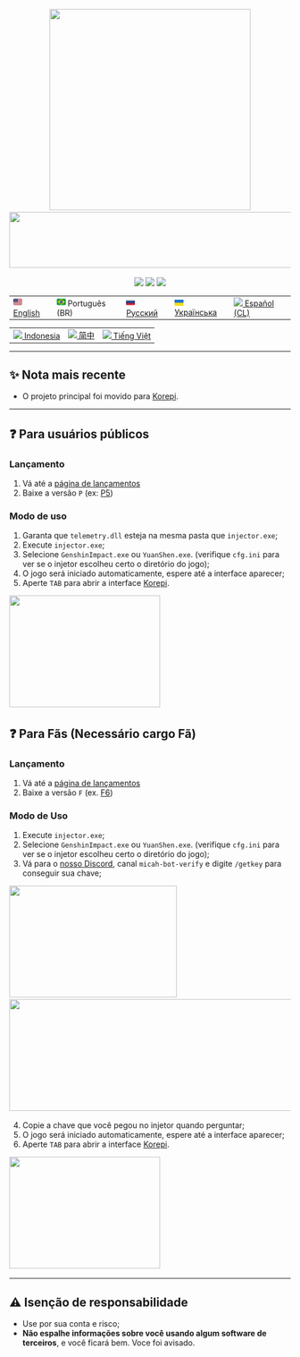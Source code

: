 <p align="center">
  <a href="#"><img width="360" height="360" src="https://media.discordapp.net/attachments/1033549666769449002/1107009612210765955/matches.png"></a>
  <a href="#"><img width="650" height="100" src="https://share.creavite.co/FBkHy3zbN4CgWCr0.gif"></a>
</p>

<p align="center">
	<a href="https://github.com/Korepi/keyauth-cpp-library/releases"><img src="https://img.shields.io/github/downloads/Korepi/keyauth-cpp-library/total.svg?style=for-the-badge&color=darkcyan"></a>
	<a href="https://github.com/Korepi/Korepi/graphs/contributors"><img src="https://img.shields.io/github/contributors/Korepi/Korepi?style=for-the-badge&color=darkcyan"></a>
	<a href="https://discord.gg/cottonbuds"><img src="https://img.shields.io/discord/440536354544156683?label=Discord&logo=discord&style=for-the-badge&color=darkviolet"></a>
</p>

<div align="center">
<table>
  <tr>
    <td valign="center"><a href="README.md"><img src="https://github.com/twitter/twemoji/blob/master/assets/svg/1f1fa-1f1f8.svg" width="16"/> English</td>
    <td valign="center"><img src="https://github.com/twitter/twemoji/blob/master/assets/svg/1f1e7-1f1f7.svg" width="16"/> Português (BR)</td>
    <td valign="center"><a href="README_ru-ru.md"><img src="https://github.com/twitter/twemoji/blob/master/assets/svg/1f1f7-1f1fa.svg" width="16"/> Русский</a></td>
    <td valign="center"><a href="README_ua-ua.md"><img src="https://github.com/Andrew1397/Ukraine/blob/main/Flag_of_Ukraine.png" width="16"/> Українська</a></td>
    <td valign="center"><a href="README_es-cl.md"><img src="https://twemoji.maxcdn.com/v/13.0.0/svg/1f1e8-1f1f1.svg" width="16"/> Español (CL)</td>
      
  </tr>
</table>
</div>
<div align="center">
<table>
  <tr>
    <td valign="center"><a href="README_id-id.md"><img src="https://em-content.zobj.net/thumbs/120/twitter/351/flag-indonesia_1f1ee-1f1e9.png" width="16"/> Indonesia</td>
    <td valign="center"><a href="README_zh-cn.md"><img src="https://em-content.zobj.net/thumbs/120/twitter/351/flag-china_1f1e8-1f1f3.png" width="16"/> 简中</a></td> 
    <td valign="center"><a href="README_vi-vn.md"><img src="https://em-content.zobj.net/thumbs/120/twitter/351/flag-vietnam_1f1fb-1f1f3.png" width="16"/> Tiếng Việt </a></td>
  </tr>
</table>
</div>

---

## ✨ Nota mais recente

- O projeto principal foi movido para [Korepi](https://github.com/Korepi/Korepi).

---

## ❓ Para usuários públicos

### Lançamento

1. Vá até a [página de lançamentos](https://github.com/Korepi/keyauth-cpp-library/releases)
2. Baixe a versão `P` (ex: [P5](https://github.com/Korepi/keyauth-cpp-library/releases/tag/P5))

### Modo de uso

1. Garanta que `telemetry.dll` esteja na mesma pasta que `injector.exe`;
2. Execute `injector.exe`;
3. Selecione `GenshinImpact.exe` ou `YuanShen.exe`. (verifique `cfg.ini` para ver se o injetor escolheu certo o diretório do jogo);
4. O jogo será iniciado automaticamente, espere até a interface aparecer;
5. Aperte `TAB` para abrir a interface [Korepi](https://github.com/Korepi/Korepi).

<a href="#"><img width="270" height="200" src="https://images.drivereasy.com/wp-content/uploads/2018/09/img_5ba9fcbbcb694.png"></a>

## ❓ Para Fãs (Necessário cargo Fã)

### Lançamento

1. Vá até a [página de lançamentos](https://github.com/Korepi/keyauth-cpp-library/releases)
2. Baixe a versão `F` (ex. [F6](https://github.com/Korepi/keyauth-cpp-library/releases/tag/F6))

### Modo de Uso

1. Execute `injector.exe`;
2. Selecione `GenshinImpact.exe` ou `YuanShen.exe`. (verifique `cfg.ini` para ver se o injetor escolheu certo o diretório do jogo);
3. Vá para o [nosso Discord](https://discord.gg/cottonbuds), canal `micah-bot-verify` e digite `/getkey` para conseguir sua chave;

<a href="#"><img width="300" height="200" src="https://cdn.discordapp.com/attachments/1126893908597669989/1128329159559622676/image.png"></a>
<a href="#"><img width="700" height="200" src="https://media.discordapp.net/attachments/1126893908597669989/1128329417521889350/Untitled.png"></a>

4. Copie a chave que você pegou no injetor quando perguntar;
5. O jogo será iniciado automaticamente, espere até a interface aparecer;
6. Aperte `TAB` para abrir a interface [Korepi](https://github.com/Korepi/Korepi).

<a href="#"><img width="270" height="200" src="https://images.drivereasy.com/wp-content/uploads/2018/09/img_5ba9fcbbcb694.png"></a>

---

## ⚠ Isenção de responsabilidade

- Use por sua conta e risco;
- **Não espalhe informações sobre você usando algum software de terceiros**, e você ficará bem. Voce foi avisado.
